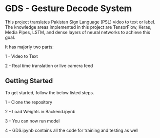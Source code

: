 # GDS - Gesture Decode System
This project translates Pakistan Sign Language (PSL) video to text or label. The knowledge areas implemented in this project are TensorFlow, Keras, Media Pipes, LSTM, and dense layers of neural networks to achieve this goal.


It has majorly two parts:

1 - Video to Text

2 - Real time translation or live camera feed

<!-- ## Preview -->

<!-- ![](images/Bird.png) -->

## Getting Started

To get started, follow the below listed steps.

1 - Clone the repository

2 - Load Weights in Backend.ipynb

3 - You can now run model

4 - GDS.ipynb contains all the code for training and testing as well

